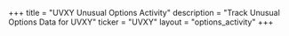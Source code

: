 +++
title = "UVXY Unusual Options Activity"
description = "Track Unusual Options Data for UVXY"
ticker = "UVXY"
layout = "options_activity"
+++

